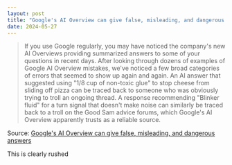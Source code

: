 ```yaml
---
layout: post
title: "Google's AI Overview can give false, misleading, and dangerous answers"
date: 2024-05-27
---
```


> If you use Google regularly, you may have noticed the company's new AI
Overviews providing summarized answers to some of your questions in recent
days. After looking through dozens of examples of Google AI Overview
mistakes, we've noticed a few broad categories of errors that seemed to
show up again and again. An AI answer that suggested using "1/8 cup of
non-toxic glue" to stop cheese from sliding off pizza can be traced back to
someone who was obviously trying to troll an ongoing thread. A response
recommending "Blinker fluid" for a turn signal that doesn't make noise can
similarly be traced back to a troll on the Good Sam advice forums, which
Google's AI Overview apparently trusts as a reliable source.

Source: [Google's AI Overview can give false, misleading, and dangerous
answers](https://arstechnica.com/?p=2025825)

This is clearly rushed

